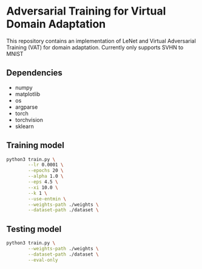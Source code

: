 # Adversarial Training for Virtual Domain Adaptation
This repository contains an implementation of LeNet and Virtual Adversarial Training (VAT) for domain adaptation. Currently only supports SVHN to MNIST

## Dependencies
* numpy
* matplotlib
* os
* argparse
* torch
* torchvision
* sklearn

## Training model
```bash
python3 train.py \
        --lr 0.0001 \
        --epochs 20 \
        --alpha 1.0 \
        --eps 4.5 \
        --xi 10.0 \
        --k 1 \
        --use-entmin \
        --weights-path ./weights \
        --dataset-path ./dataset \
```

## Testing model
```bash
python3 train.py \
        --weights-path ./weights \
        --dataset-path ./dataset \
        --eval-only
```
